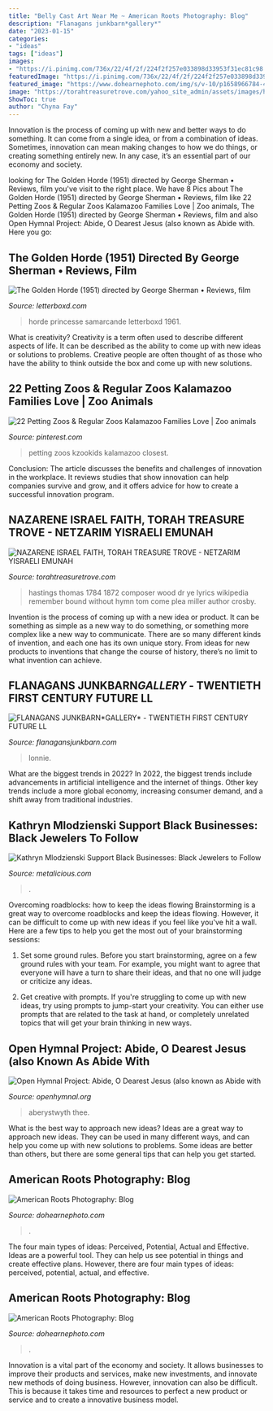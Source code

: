 ```yaml
---
title: "Belly Cast Art Near Me ~ American Roots Photography: Blog"
description: "Flanagans junkbarn*gallery﻿*"
date: "2023-01-15"
categories:
- "ideas"
tags: ["ideas"]
images:
- "https://i.pinimg.com/736x/22/4f/2f/224f2f257e033898d33953f31ec81c98.jpg"
featuredImage: "https://i.pinimg.com/736x/22/4f/2f/224f2f257e033898d33953f31ec81c98.jpg"
featured_image: "https://www.dohearnephoto.com/img/s/v-10/p1658966784-4.jpg"
image: "https://torahtreasuretrove.com/yahoo_site_admin/assets/images/hastings_t_ZION_TIS_BY.256132819_std.jpg"
ShowToc: true
author: "Chyna Fay"
---
```



Innovation is the process of coming up with new and better ways to do something. It can come from a single idea, or from a combination of ideas. Sometimes, innovation can mean making changes to how we do things, or creating something entirely new. In any case, it’s an essential part of our economy and society.

	

		
looking for ‎The Golden Horde (1951) directed by George Sherman • Reviews, film you've visit to the right place. We have 8 Pics about ‎The Golden Horde (1951) directed by George Sherman • Reviews, film like 22 Petting Zoos &amp; Regular Zoos Kalamazoo Families Love | Zoo animals, ‎The Golden Horde (1951) directed by George Sherman • Reviews, film and also Open Hymnal Project: Abide, O Dearest Jesus (also known as Abide with. Here you go:
		
    
## ‎The Golden Horde (1951) Directed By George Sherman • Reviews, Film

<img loading=lazy src="https://a.ltrbxd.com/resized/film-poster/3/1/2/0/0/6/312006-the-golden-horde-0-460-0-690-crop.jpg?k=d678b03411" onerror="this.onerror=null;this.src='https://tse4.mm.bing.net/th?id=OIP.rW1GNu0YLVuvD6i0nVc55QAAAA&amp;pid=15.1';" alt="‎The Golden Horde (1951) directed by George Sherman • Reviews, film">

_Source: letterboxd.com_

>horde princesse samarcande letterboxd 1961. 

	

What is creativity?
Creativity is a term often used to describe different aspects of life. It can be described as the ability to come up with new ideas or solutions to problems. Creative people are often thought of as those who have the ability to think outside the box and come up with new solutions.

    
## 22 Petting Zoos &amp; Regular Zoos Kalamazoo Families Love | Zoo Animals

<img loading=lazy src="https://i.pinimg.com/736x/22/4f/2f/224f2f257e033898d33953f31ec81c98.jpg" onerror="this.onerror=null;this.src='https://tse2.mm.bing.net/th?id=OIP.lcay9b57583Mo6uBuIOUpQHaEo&amp;pid=15.1';" alt="22 Petting Zoos &amp; Regular Zoos Kalamazoo Families Love | Zoo animals">

_Source: pinterest.com_

>petting zoos kzookids kalamazoo closest. 

	

Conclusion:
The article discusses the benefits and challenges of innovation in the workplace. It reviews studies that show innovation can help companies survive and grow, and it offers advice for how to create a successful innovation program.

    
## NAZARENE ISRAEL FAITH, TORAH TREASURE TROVE - NETZARIM YISRAELI EMUNAH

<img loading=lazy src="https://torahtreasuretrove.com/yahoo_site_admin/assets/images/hastings_t_ZION_TIS_BY.256132819_std.jpg" onerror="this.onerror=null;this.src='https://tse3.mm.bing.net/th?id=OIP.xNFLW-SMAvV8DsXD6alEtgHaLH&amp;pid=15.1';" alt="NAZARENE ISRAEL FAITH, TORAH TREASURE TROVE - NETZARIM YISRAELI EMUNAH">

_Source: torahtreasuretrove.com_

>hastings thomas 1784 1872 composer wood dr ye lyrics wikipedia remember bound without hymn tom come plea miller author crosby. 

	

Invention is the process of coming up with a new idea or product. It can be something as simple as a new way to do something, or something more complex like a new way to communicate. There are so many different kinds of invention, and each one has its own unique story. From ideas for new products to inventions that change the course of history, there’s no limit to what invention can achieve.

    
## FLANAGANS JUNKBARN*GALLERY﻿* - TWENTIETH FIRST CENTURY FUTURE LL

<img loading=lazy src="https://flanagansjunkbarn.com/yahoo_site_admin1/assets/images/IMG_6496.2531737_std.JPG" onerror="this.onerror=null;this.src='https://tse2.mm.bing.net/th?id=OIP.I9XgTXE0RlyN5biQ0q6IaQHaEK&amp;pid=15.1';" alt="FLANAGANS JUNKBARN*GALLERY﻿* - TWENTIETH FIRST CENTURY FUTURE LL">

_Source: flanagansjunkbarn.com_

>lonnie. 

	

What are the biggest trends in 2022?
In 2022, the biggest trends include advancements in artificial intelligence and the internet of things. Other key trends include a more global economy, increasing consumer demand, and a shift away from traditional industries.

    
## Kathryn Mlodzienski Support Black Businesses: Black Jewelers To Follow

<img loading=lazy src="https://cdn.shopify.com/s/files/1/0004/1484/2937/files/WEB260535-BFB6D5BE-0CD0-C594-5FE3-1841B70765B0_large.jpg?v=1594585826" onerror="this.onerror=null;this.src='https://tse4.mm.bing.net/th?id=OIP.B9pViqc8jH-7Is6l7QPa2AHaHa&amp;pid=15.1';" alt="Kathryn Mlodzienski Support Black Businesses: Black Jewelers to Follow">

_Source: metalicious.com_

>. 

	

Overcoming roadblocks: how to keep the ideas flowing
Brainstorming is a great way to overcome roadblocks and keep the ideas flowing. However, it can be difficult to come up with new ideas if you feel like you've hit a wall. Here are a few tips to help you get the most out of your brainstorming sessions:
1. Set some ground rules. Before you start brainstorming, agree on a few ground rules with your team. For example, you might want to agree that everyone will have a turn to share their ideas, and that no one will judge or criticize any ideas.

2. Get creative with prompts. If you're struggling to come up with new ideas, try using prompts to jump-start your creativity. You can either use prompts that are related to the task at hand, or completely unrelated topics that will get your brain thinking in new ways.


    
## Open Hymnal Project: Abide, O Dearest Jesus (also Known As Abide With

<img loading=lazy src="http://openhymnal.org/Gif/Savior_When_In_Dust_To_Thee-Aberystwyth.gif" onerror="this.onerror=null;this.src='https://tse2.mm.bing.net/th?id=OIP.8EYXffOZJ_soLwGNXYQ7mgHaKZ&amp;pid=15.1';" alt="Open Hymnal Project: Abide, O Dearest Jesus (also known as Abide with">

_Source: openhymnal.org_

>aberystwyth thee. 

	

What is the best way to approach new ideas?
Ideas are a great way to approach new ideas. They can be used in many different ways, and can help you come up with new solutions to problems. Some ideas are better than others, but there are some general tips that can help you get started.

    
## American Roots Photography: Blog

<img loading=lazy src="https://www.dohearnephoto.com/img/s/v-10/p1370719834-5.jpg" onerror="this.onerror=null;this.src='https://tse1.mm.bing.net/th?id=OIP.xJ1q7hUp_H-_gE_EgKRMXAHaE7&amp;pid=15.1';" alt="American Roots Photography: Blog">

_Source: dohearnephoto.com_

>. 

	

The four main types of ideas: Perceived, Potential, Actual and Effective.
Ideas are a powerful tool. They can help us see potential in things and create effective plans. However, there are four main types of ideas: perceived, potential, actual, and effective.

    
## American Roots Photography: Blog

<img loading=lazy src="https://www.dohearnephoto.com/img/s/v-10/p1658966784-4.jpg" onerror="this.onerror=null;this.src='https://tse2.mm.bing.net/th?id=OIP.AU0kuDHqT2A0aUHIAf5Y9QHaFj&amp;pid=15.1';" alt="American Roots Photography: Blog">

_Source: dohearnephoto.com_

>. 

	

Innovation is a vital part of the economy and society. It allows businesses to improve their products and services, make new investments, and innovate new methods of doing business. However, innovation can also be difficult. This is because it takes time and resources to perfect a new product or service and to create a innovative business model.

